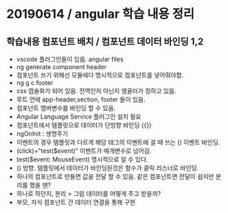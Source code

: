 # 20190614 / angular 학습 내용 정리

## 학습내용 컴포넌트 배치 / 컴포넌트 데이터 바인딩 1,2

- vscode 플러그인들이 있음. angular files
- ng generate component header 
- 컴포넌트 쓰기 위해선 모듈에다 명시적으로 컴포넌트를 넣어줘야함.
- ng g c footer
- css 캡슐화가 되어 있음. 전역인지 아닌지 앵귤러가 정하고 있음.
- 루트 안에 app-header,section, footer 들이 있음.
- 컴포넌트 멤버변수를 바인딩 할 수 있음.
- Angular Language Service 플러그인 설치 필요
- 컴포넌트에서 템플릿으로 데이터가 단방향 바인딩 {{}}
- ngOnInit : 생명주기
- 이벤트의 경우 템플릿과 다르게 해당 태그의 이벤트에 걸 때 쓰는 () 이벤트 바인딩.
- (click)="test($event)" 이벤트가 매개변수로 넘어감.
- test($event: MouseEvent)  명시적으로 알 수 있다.
- () 방향. 템플릿에서 데이터가 바인딩된것은 함수가 클릭 리스너로 바인딩.
- 하나의 컴포넌트로 만들면 값을 전달 할 수 있음. 같은 컴포넌트면 전달이 쉽지만 분리를 했을 땐?
- 하나로 하던지, 분리 > 그럼 데이터를 어떻게 주고 받을까?
- 부모, 자식 컴포넌트 간 데이터 연결을 통해 구현
